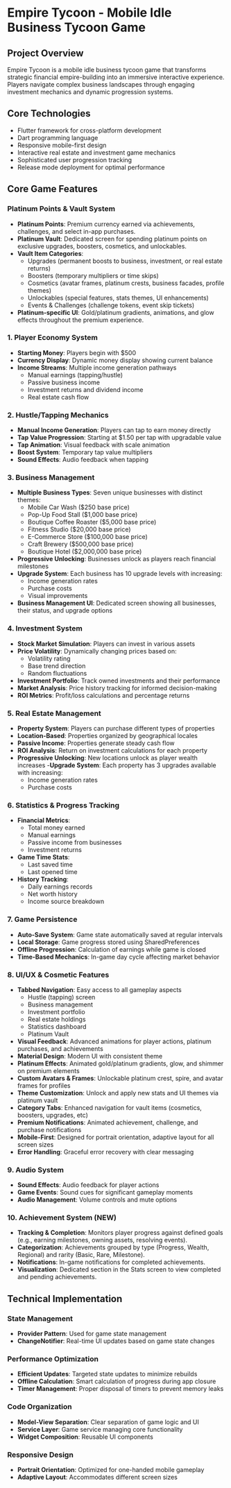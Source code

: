 # Empire Tycoon - Mobile Idle Business Tycoon Game

## Project Overview
Empire Tycoon is a mobile idle business tycoon game that transforms strategic financial empire-building into an immersive interactive experience. Players navigate complex business landscapes through engaging investment mechanics and dynamic progression systems.

## Core Technologies
- Flutter framework for cross-platform development
- Dart programming language
- Responsive mobile-first design
- Interactive real estate and investment game mechanics
- Sophisticated user progression tracking
- Release mode deployment for optimal performance

## Core Game Features

### Platinum Points & Vault System
- **Platinum Points**: Premium currency earned via achievements, challenges, and select in-app purchases.
- **Platinum Vault**: Dedicated screen for spending platinum points on exclusive upgrades, boosters, cosmetics, and unlockables.
- **Vault Item Categories**:
  - Upgrades (permanent boosts to business, investment, or real estate returns)
  - Boosters (temporary multipliers or time skips)
  - Cosmetics (avatar frames, platinum crests, business facades, profile themes)
  - Unlockables (special features, stats themes, UI enhancements)
  - Events & Challenges (challenge tokens, event skip tickets)
- **Platinum-specific UI**: Gold/platinum gradients, animations, and glow effects throughout the premium experience.

### 1. Player Economy System
- **Starting Money**: Players begin with $500
- **Currency Display**: Dynamic money display showing current balance
- **Income Streams**: Multiple income generation pathways
  - Manual earnings (tapping/hustle)
  - Passive business income
  - Investment returns and dividend income
  - Real estate cash flow

### 2. Hustle/Tapping Mechanics
- **Manual Income Generation**: Players can tap to earn money directly
- **Tap Value Progression**: Starting at $1.50 per tap with upgradable value
- **Tap Animation**: Visual feedback with scale animation
- **Boost System**: Temporary tap value multipliers
- **Sound Effects**: Audio feedback when tapping

### 3. Business Management
- **Multiple Business Types**: Seven unique businesses with distinct themes:
  - Mobile Car Wash ($250 base price)
  - Pop-Up Food Stall ($1,000 base price)
  - Boutique Coffee Roaster ($5,000 base price)
  - Fitness Studio ($20,000 base price)
  - E-Commerce Store ($100,000 base price)
  - Craft Brewery ($500,000 base price)
  - Boutique Hotel ($2,000,000 base price)
- **Progressive Unlocking**: Businesses unlock as players reach financial milestones
- **Upgrade System**: Each business has 10 upgrade levels with increasing:
  - Income generation rates
  - Purchase costs
  - Visual improvements
- **Business Management UI**: Dedicated screen showing all businesses, their status, and upgrade options

### 4. Investment System
- **Stock Market Simulation**: Players can invest in various assets
- **Price Volatility**: Dynamically changing prices based on:
  - Volatility rating
  - Base trend direction
  - Random fluctuations
- **Investment Portfolio**: Track owned investments and their performance
- **Market Analysis**: Price history tracking for informed decision-making
- **ROI Metrics**: Profit/loss calculations and percentage returns

### 5. Real Estate Management
- **Property System**: Players can purchase different types of properties
- **Location-Based**: Properties organized by geographical locales
- **Passive Income**: Properties generate steady cash flow
- **ROI Analysis**: Return on investment calculations for each property
- **Progressive Unlocking**: New locations unlock as player wealth increases
-**Upgrade System**: Each property has 3 upgrades available with increasing:
  - Income generation rates
  - Purchase costs

### 6. Statistics & Progress Tracking
- **Financial Metrics**:
  - Total money earned
  - Manual earnings
  - Passive income from businesses
  - Investment returns
- **Game Time Stats**:
  - Last saved time
  - Last opened time
- **History Tracking**:
  - Daily earnings records
  - Net worth history
  - Income source breakdown

### 7. Game Persistence
- **Auto-Save System**: Game state automatically saved at regular intervals
- **Local Storage**: Game progress stored using SharedPreferences
- **Offline Progression**: Calculation of earnings while game is closed
- **Time-Based Mechanics**: In-game day cycle affecting market behavior

### 8. UI/UX & Cosmetic Features
- **Tabbed Navigation**: Easy access to all gameplay aspects
  - Hustle (tapping) screen
  - Business management
  - Investment portfolio
  - Real estate holdings
  - Statistics dashboard
  - Platinum Vault
- **Visual Feedback**: Advanced animations for player actions, platinum purchases, and achievements
- **Material Design**: Modern UI with consistent theme
- **Platinum Effects**: Animated gold/platinum gradients, glow, and shimmer on premium elements
- **Custom Avatars & Frames**: Unlockable platinum crest, spire, and avatar frames for profiles
- **Theme Customization**: Unlock and apply new stats and UI themes via platinum vault
- **Category Tabs**: Enhanced navigation for vault items (cosmetics, boosters, upgrades, etc)
- **Premium Notifications**: Animated achievement, challenge, and purchase notifications
- **Mobile-First**: Designed for portrait orientation, adaptive layout for all screen sizes
- **Error Handling**: Graceful error recovery with clear messaging

### 9. Audio System
- **Sound Effects**: Audio feedback for player actions
- **Game Events**: Sound cues for significant gameplay moments
- **Audio Management**: Volume controls and mute options

### 10. Achievement System (NEW)
- **Tracking & Completion**: Monitors player progress against defined goals (e.g., earning milestones, owning assets, resolving events).
- **Categorization**: Achievements grouped by type (Progress, Wealth, Regional) and rarity (Basic, Rare, Milestone).
- **Notifications**: In-game notifications for completed achievements.
- **Visualization**: Dedicated section in the Stats screen to view completed and pending achievements.

## Technical Implementation

### State Management
- **Provider Pattern**: Used for game state management
- **ChangeNotifier**: Real-time UI updates based on game state changes

### Performance Optimization
- **Efficient Updates**: Targeted state updates to minimize rebuilds
- **Offline Calculation**: Smart calculation of progress during app closure
- **Timer Management**: Proper disposal of timers to prevent memory leaks

### Code Organization
- **Model-View Separation**: Clear separation of game logic and UI
- **Service Layer**: Game service managing core functionality
- **Widget Composition**: Reusable UI components

### Responsive Design
- **Portrait Orientation**: Optimized for one-handed mobile gameplay
- **Adaptive Layout**: Accommodates different screen sizes